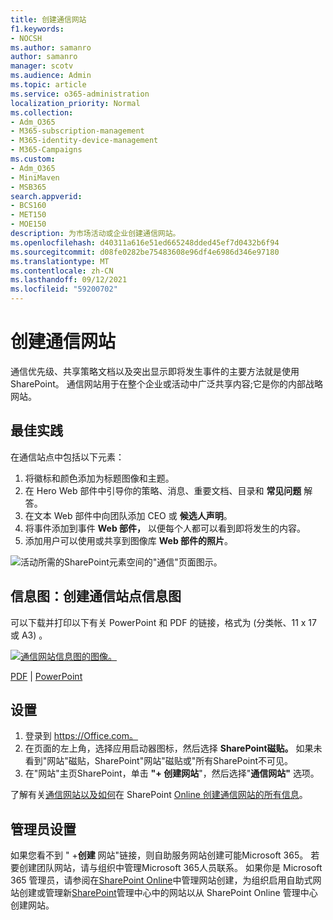 ```yaml
---
title: 创建通信网站
f1.keywords:
- NOCSH
ms.author: samanro
author: samanro
manager: scotv
ms.audience: Admin
ms.topic: article
ms.service: o365-administration
localization_priority: Normal
ms.collection:
- Adm_O365
- M365-subscription-management
- M365-identity-device-management
- M365-Campaigns
ms.custom:
- Adm_O365
- MiniMaven
- MSB365
search.appverid:
- BCS160
- MET150
- MOE150
description: 为市场活动或企业创建通信网站。
ms.openlocfilehash: d40311a616e51ed665248dded45ef7d0432b6f94
ms.sourcegitcommit: d08fe0282be75483608e96df4e6986d346e97180
ms.translationtype: MT
ms.contentlocale: zh-CN
ms.lasthandoff: 09/12/2021
ms.locfileid: "59200702"
---
```

# <a name="create-a-communications-site"></a>创建通信网站

通信优先级、共享策略文档以及突出显示即将发生事件的主要方法就是使用 SharePoint。 通信网站用于在整个企业或活动中广泛共享内容;它是你的内部战略网站。

## <a name="best-practices"></a>最佳实践

在通信站点中包括以下元素：

1. 将徽标和颜色添加为标题图像和主题。
2. 在 Hero Web 部件中引导你的策略、消息、重要文档、目录和 **常见问题** 解答。
3. 在文本 Web 部件中向团队添加 CEO 或 **候选人声明**。
4. 将事件添加到事件 **Web 部件，** 以便每个人都可以看到即将发生的内容。
5. 添加用户可以使用或共享到图像库 **Web 部件的照片**。

![活动所需的SharePoint元素空间的"通信"页面图示。](../media/m365-democracy-comms-site.png)

## <a name="infographic-create-a-communications-site-infographic"></a>信息图：创建通信站点信息图

可以下载并打印以下有关 PowerPoint 和 PDF 的链接，格式为 (分类帐、11 x 17 或 A3) 。

[![通信网站信息图的图像。](../media/M365-Campaigns-CreateCommunicationSite-358-201.png)](downloads/M365CampaignsCreateCommunicationSite.pdf)

[PDF](downloads/M365CampaignsCreateCommunicationSite.pdf)  | [PowerPoint](downloads/M365CampaignsCreateCommunicationSite.pptx)

## <a name="set-it-up"></a>设置

1. 登录到 https://Office.com。
2. 在页面的左上角，选择应用启动器图标，然后选择 **SharePoint磁贴。** 如果未看到"网站"磁贴，SharePoint"网站"磁贴或"所有SharePoint不可见。  
3. 在"网站"主页SharePoint，单击 **"+ 创建网站**"，然后选择"**通信网站"** 选项。

了解有关[通信网站以及如何](https://support.office.com/article/What-is-a-SharePoint-communication-site-94A33429-E580-45C3-A090-5512A8070732)在 SharePoint [Online 创建通信网站的所有信息](https://support.microsoft.com/en-us/office/create-a-communication-site-in-sharepoint-online-7fb44b20-a72f-4d2c-9173-fc8f59ba50eb)。

## <a name="admin-settings"></a>管理员设置

如果您看不到 " +**创建** 网站"链接，则自助服务网站创建可能Microsoft 365。 若要创建团队网站，请与组织中管理Microsoft 365人员联系。 如果你是 Microsoft 365 管理员，请参阅在[SharePoint Online](/sharepoint/manage-site-creation)中管理网站创建，为组织启用自助式网站创建或管理新[SharePoint](/sharepoint/manage-sites-in-new-admin-center)管理中心中的网站以从 SharePoint Online 管理中心创建网站。